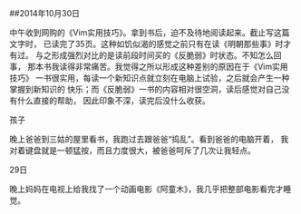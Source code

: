 ##2014年10月30日

中午收到网购的《Vim实用技巧》。拿到书后，迫不及待地阅读起来。截止写这篇文字时，
已读完了35页。这种如饥似渴的感觉之前只有在读《明朝那些事》时才有过。
与之形成强烈对比的是读前段时间买的《反脆弱》时状态。不知怎么回事，
那本书我读得非常痛苦。我觉得之所以形成这种差别的原因在于《Vim实用技巧》
一书很实用，每读一个新知识点就立刻在电脑上试验，之后就会产生一种掌握到新知识的
快乐；而《反脆弱》一书的内容相对很空洞，读后感觉对自己没有什么直接的帮助，
因此印象不深，读完后没什么收获。

孩子

晚上爸爸到三姑的屋里看书，我跑过去跟爸爸“捣乱”。看到爸爸的电脑开着，
我对着键盘就是一顿猛按，而且力度很大，被爸爸呵斥了几次让我轻点。

29日

晚上妈妈在电视上给我找了一个动画电影《阿童木》，我几乎把整部电影看完才睡觉。

